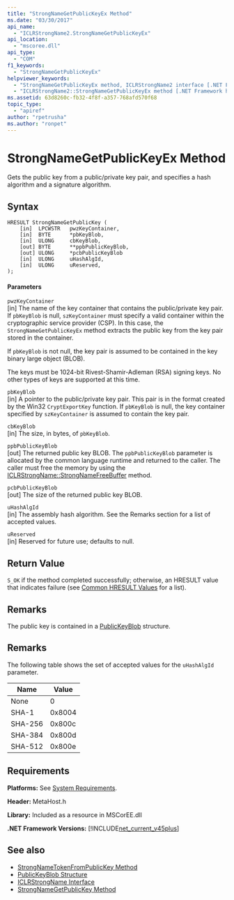 ```yaml
---
title: "StrongNameGetPublicKeyEx Method"
ms.date: "03/30/2017"
api_name: 
  - "ICLRStrongName2.StrongNameGetPublicKeyEx"
api_location: 
  - "mscoree.dll"
api_type: 
  - "COM"
f1_keywords: 
  - "StrongNameGetPublicKeyEx"
helpviewer_keywords: 
  - "StrongNameGetPublicKeyEx method, ICLRStrongName2 interface [.NET Framework hosting]"
  - "ICLRStrongName2::StrongNameGetPublicKeyEx method [.NET Framework hosting]"
ms.assetid: 63d8260c-fb32-4f8f-a357-768afd570f68
topic_type: 
  - "apiref"
author: "rpetrusha"
ms.author: "ronpet"
---
```

# StrongNameGetPublicKeyEx Method
Gets the public key from a public/private key pair, and specifies a hash algorithm and a signature algorithm.  
  
## Syntax  
  
```  
HRESULT StrongNameGetPublicKey (   
    [in]  LPCWSTR   pwzKeyContainer,  
    [in]  BYTE      *pbKeyBlob,  
    [in]  ULONG     cbKeyBlob,  
    [out] BYTE      **ppbPublicKeyBlob,  
    [out] ULONG     *pcbPublicKeyBlob  
    [in]  ULONG     uHashAlgId,  
    [in]  ULONG     uReserved,  
);  
```  
  
#### Parameters  
 `pwzKeyContainer`  
 [in] The name of the key container that contains the public/private key pair. If `pbKeyBlob` is null, `szKeyContainer` must specify a valid container within the cryptographic service provider (CSP). In this case, the `StrongNameGetPublicKeyEx` method extracts the public key from the key pair stored in the container.  
  
 If `pbKeyBlob` is not null, the key pair is assumed to be contained in the key binary large object (BLOB).  
  
 The keys must be 1024-bit Rivest-Shamir-Adleman (RSA) signing keys. No other types of keys are supported at this time.  
  
 `pbKeyBlob`  
 [in] A pointer to the public/private key pair. This pair is in the format created by the Win32 `CryptExportKey` function. If `pbKeyBlob` is null, the key container specified by `szKeyContainer` is assumed to contain the key pair.  
  
 `cbKeyBlob`  
 [in] The size, in bytes, of `pbKeyBlob`.  
  
 `ppbPublicKeyBlob`  
 [out] The returned public key BLOB. The `ppbPublicKeyBlob` parameter is allocated by the common language runtime and returned to the caller. The caller must free the memory by using the [ICLRStrongName::StrongNameFreeBuffer](../../../../docs/framework/unmanaged-api/hosting/iclrstrongname-strongnamefreebuffer-method.md) method.  
  
 `pcbPublicKeyBlob`  
 [out] The size of the returned public key BLOB.  
  
 `uHashAlgId`  
 [in] The assembly hash algorithm. See the Remarks section for a list of accepted values.  
  
 `uReserved`  
 [in] Reserved for future use; defaults to null.  
  
## Return Value  
 `S_OK` if the method completed successfully; otherwise, an HRESULT value that indicates failure (see [Common HRESULT Values](https://go.microsoft.com/fwlink/?LinkId=213878) for a list).  
  
## Remarks  
 The public key is contained in a [PublicKeyBlob](../../../../docs/framework/unmanaged-api/strong-naming/publickeyblob-structure.md) structure.  
  
## Remarks  
 The following table shows the set of accepted values for the `uHashAlgId` parameter.  
  
|Name|Value|  
|----------|-----------|  
|None|0|  
|SHA-1|0x8004|  
|SHA-256|0x800c|  
|SHA-384|0x800d|  
|SHA-512|0x800e|  
  
## Requirements  
 **Platforms:** See [System Requirements](../../../../docs/framework/get-started/system-requirements.md).  
  
 **Header:** MetaHost.h  
  
 **Library:** Included as a resource in MSCorEE.dll  
  
 **.NET Framework Versions:** [!INCLUDE[net_current_v45plus](../../../../includes/net-current-v45plus-md.md)]  
  
## See also
- [StrongNameTokenFromPublicKey Method](../../../../docs/framework/unmanaged-api/hosting/iclrstrongname-strongnametokenfrompublickey-method.md)
- [PublicKeyBlob Structure](../../../../docs/framework/unmanaged-api/strong-naming/publickeyblob-structure.md)
- [ICLRStrongName Interface](../../../../docs/framework/unmanaged-api/hosting/iclrstrongname-interface.md)
- [StrongNameGetPublicKey Method](../../../../docs/framework/unmanaged-api/hosting/iclrstrongname-strongnamegetpublickey-method.md)

